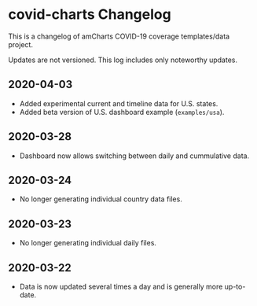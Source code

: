 # covid-charts Changelog

This is a changelog of amCharts COVID-19 coverage templates/data project.

Updates are not versioned. This log includes only noteworthy updates.

## 2020-04-03
- Added experimental current and timeline data for U.S. states.
- Added beta version of U.S. dashboard example (`examples/usa`).

## 2020-03-28
- Dashboard now allows switching between daily and cummulative data.

## 2020-03-24
- No longer generating individual country data files.

## 2020-03-23
- No longer generating individual daily files.

## 2020-03-22
- Data is now updated several times a day and is generally more up-to-date.